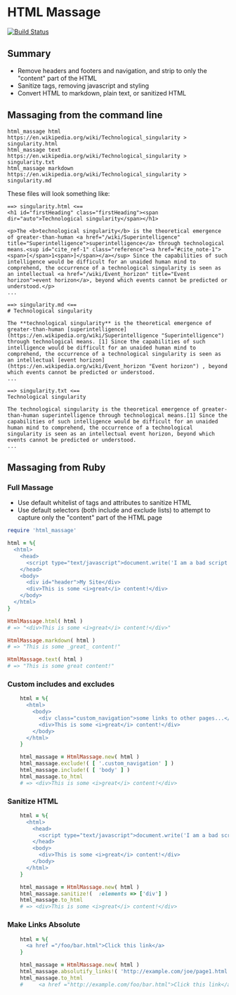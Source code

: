 # HTML Massage

[![Build Status](https://secure.travis-ci.org/harlantwood/html_massage.png)](https://travis-ci.org/harlantwood/html_massage)

## Summary

 * Remove headers and footers and navigation, and strip to only the "content" part of the HTML
 * Sanitize tags, removing javascript and styling
 * Convert HTML to markdown, plain text, or sanitized HTML

## Massaging from the command line

    html_massage html https://en.wikipedia.org/wiki/Technological_singularity > singularity.html
    html_massage text https://en.wikipedia.org/wiki/Technological_singularity > singularity.txt
    html_massage markdown https://en.wikipedia.org/wiki/Technological_singularity > singularity.md

These files will look something like:

    ==> singularity.html <==
    <h1 id="firstHeading" class="firstHeading"><span dir="auto">Technological singularity</span></h1>

    <p>The <b>technological singularity</b> is the theoretical emergence of greater-than-human <a href="/wiki/Superintelligence" title="Superintelligence">superintelligence</a> through technological means.<sup id="cite_ref-1" class="reference"><a href="#cite_note-1"><span>[</span>1<span>]</span></a></sup> Since the capabilities of such intelligence would be difficult for an unaided human mind to comprehend, the occurrence of a technological singularity is seen as an intellectual <a href="/wiki/Event_horizon" title="Event horizon">event horizon</a>, beyond which events cannot be predicted or understood.</p>
    ...

    ==> singularity.md <==
    # Technological singularity

    The **technological singularity** is the theoretical emergence of greater-than-human [superintelligence](https://en.wikipedia.org/wiki/Superintelligence "Superintelligence") through technological means. [1] Since the capabilities of such intelligence would be difficult for an unaided human mind to comprehend, the occurrence of a technological singularity is seen as an intellectual [event horizon](https://en.wikipedia.org/wiki/Event_horizon "Event horizon") , beyond which events cannot be predicted or understood.
    ...

    ==> singularity.txt <==
    Technological singularity

    The technological singularity is the theoretical emergence of greater-than-human superintelligence through technological means.[1] Since the capabilities of such intelligence would be difficult for an unaided human mind to comprehend, the occurrence of a technological singularity is seen as an intellectual event horizon, beyond which events cannot be predicted or understood.
    ...

## Massaging from Ruby

### Full Massage

* Use default whitelist of tags and attributes to sanitize HTML
* Use default selectors (both include and exclude lists) to attempt to capture only the "content" part of the HTML page

```ruby
require 'html_massage'

html = %{
  <html>
    <head>
      <script type="text/javascript">document.write('I am a bad script');</script>
    </head>
    <body>
      <div id="header">My Site</div>
      <div>This is some <i>great</i> content!</div>
    </body>
  </html>
}

HtmlMassage.html( html )
# => "<div>This is some <i>great</i> content!</div>"

HtmlMassage.markdown( html )
# => "This is some _great_ content!"

HtmlMassage.text( html )
# => "This is some great content!"
```

### Custom includes and excludes

```ruby
    html = %{
      <html>
        <body>
          <div class="custom_navigation">some links to other pages...</div>
          <div>This is some <i>great</i> content!</div>
        </body>
      </html>
    }

    html_massage = HtmlMassage.new( html )
    html_massage.exclude!( [ '.custom_navigation' ] )
    html_massage.include!( [ 'body' ] )
    html_massage.to_html
    # => <div>This is some <i>great</i> content!</div>
```

### Sanitize HTML

```ruby
    html = %{
      <html>
        <head>
          <script type="text/javascript">document.write('I am a bad script');</script>
        </head>
        <body>
          <div>This is some <i>great</i> content!</div>
        </body>
      </html>
    }

    html_massage = HtmlMassage.new( html )
    html_massage.sanitize!(  :elements => ['div'] )
    html_massage.to_html
    # => <div>This is some <i>great</i> content!</div>
```

### Make Links Absolute

```ruby
    html = %{
      <a href ="/foo/bar.html">Click this link</a>
    }

    html_massage = HtmlMassage.new( html )
    html_massage.absolutify_links!( 'http://example.com/joe/page1.html' )
    html_massage.to_html
    #     <a href ="http://example.com/foo/bar.html">Click this link</a>
```
